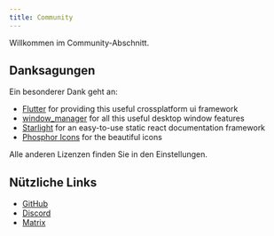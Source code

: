 ```yaml
---
title: Community
---
```


Willkommen im Community-Abschnitt.

## Danksagungen

Ein besonderer Dank geht an:

- [Flutter](https://github.com/flutter/flutter) for providing this useful crossplatform ui framework
- [window_manager](https://github.com/leanflutter/window_manager) for all this useful desktop window features
- [Starlight](https://github.com/withastro/starlight) for an easy-to-use static react documentation framework
- [Phosphor Icons](https://phosphoricons.com/) for the beautiful icons

Alle anderen Lizenzen finden Sie in den Einstellungen.

## Nützliche Links

- [GitHub](https://github.com/LinwoodDev/Butterfly)
- [Discord](https://go.linwood.dev/discord)
- [Matrix](https://go.linwood.dev/matrix)
